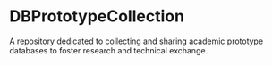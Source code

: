 # DBPrototypeCollection
A repository dedicated to collecting and sharing academic prototype databases to foster research and technical exchange.

